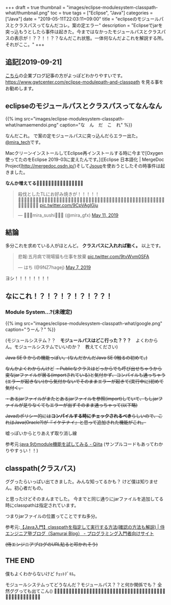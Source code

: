 +++
draft = true
thumbnail = "images/eclipse-modulesystem-classpath-what/thumbnail.png"
toc = true
tags = ["Eclipse", "Java"]
categories = ["Java"]
date = "2019-05-11T22:03:11+09:00"
title = "eclipseのモジュールパスとクラスパスってなんだコレ。案の定エラー"
description = "Eclipseでjarを突っ込もうとしたら事件は起きた。今まではなかったモジュールパスとクラスパスの表示が！？？！！？？なんだこれ状態。一体何なんだよこれを解説する所。それがここ。"
+++
## 追記[2019-09-21]
[こちら](https://www.gwtcenter.com/eclipse-modulepath-and-classpath)の企業ブログ記事の方がよっぽどわかりやすいです。
https://www.gwtcenter.com/eclipse-modulepath-and-classpath を見る事をお勧めします。

## eclipseのモジュールパスとクラスパスってなんなん

{{% img src="images/eclipse-modulesystem-classpath-what/namaemendoi.png" caption="な　ん　だ　こ　れ" %}}

なんだこれ。
で案の定モジュールパスに突っ込んだらエラー出た。
[@mira_tech](twitter.com/mira_gfx)です。

MacクリーンインストールしてEclipse再インストールする時に今まで[Oxygen使ってたのをEclipse 2019-03に変えたんです。]([Eclipse 日本語化 | MergeDoc Project]http://mergedoc.osdn.jp/)そして[Jsoup](https://jsoup.org)を使おうとしたその時事件は起きました。

**なんか増えてる🤔🤔🤔🤔🤔🤔🤔🤔🤔🤔🤔🤔🤔🤔🤔🤔**

<blockquote class="twitter-tweet"><p lang="ja" dir="ltr">殺伐としたTLにお好み焼きが！！！！！<br>🍣🍣🍣🍣🍣🍣🍣🍣🍣🍣🍣🍣🍣🍣🍣🍣🍣🍣🍣🍣🍣🍣🍣🍣🍣🍣🍣🍣🍣🍣🍣🍣🍣🍣🍣🍣🍣🍣🍣🍣🍣🍣🍣🍣🍣🍣🍣🍣🍣🍣🍣🍣🍣🍣🍣🍣🍣 <a href="https://t.co/9CpVAgIGju">pic.twitter.com/9CpVAgIGju</a></p>&mdash; 🍣🍣🍣mira_sushi🍣🍣🍣 (@mira_gfx) <a href="https://twitter.com/mira_gfx/status/1127144118126145536?ref_src=twsrc%5Etfw">May 11, 2019</a></blockquote> <script async src="https://platform.twitter.com/widgets.js" charset="utf-8"></script> 

## 結論
多分これを求めている人がほとんど。
**クラスバスに入れれば動く。**
以上です。

<blockquote class="twitter-tweet"><p lang="ja" dir="ltr">悲報:五月病で現場猫も仕事を放棄 <a href="https://t.co/9tvWvm0SFA">pic.twitter.com/9tvWvm0SFA</a></p>&mdash; はち (@9NZ7hagej) <a href="https://twitter.com/9NZ7hagej/status/1125611961524187142?ref_src=twsrc%5Etfw">May 7, 2019</a></blockquote> <script async src="https://platform.twitter.com/widgets.js" charset="utf-8"></script> 

ヨシ！！！！！！！！

## なにこれ！？！？！？！？！？？！
### Module System…?(未確定)
{{% img src="images/eclipse-modulesystem-classpath-what/google.png" caption="うーん？" %}}

(モジュールシステム？？　**モジュールパスはどこ行った？？？**　よくわからん。モジュールシステムでいいのか？　教えてください)

~~Java SE 9 からの機能っぽい。(なんだかんだJava SE 9触るの初めて。)~~

~~なんかよくわからんけど~~
~~・Publicなクラスはどっからでも呼び出せちゃうから変なjarファイルが居る(importされている)と気付かず、コンパイルも通っちゃう(エラーが起きない)から気付かないでそのままエラーが起きて(実行中に)初めて気付く。~~

~~・あるjarファイルがまたとあるjarファイルを参照(import)していて、もしjarファイルが足りなくてもエラーが出ずそのまま通っちゃって(以下略)~~

~~Javaのポリシー的には**コンパイルする時にチェックされるべき**らしいので、これはJava(Oracle?)が『イケテナイ』と思って追加された機能がこれ。~~

嘘っぽいからとりあえず取り消し線 

参考元:[java 9のmodule機能を試してみる - Qiita](https://qiita.com/nmatsui/items/73ad642838631bcdc92e) 
(サンプルコードもあってわかりやすぅい！！) 

## classpath(クラスバス)
ググったらいっぱい出てきました。みんな知ってるかも？
けど僕は知りません。初心者だもの。

と思ったけどそのまんまでした。
今までと同じ通りにjarファイルを追加してる時にclasspathは指定されています。

つまりjarファイルの位置ってことですね多分。

参考元:[【Java入門】classpathを指定して実行する方法(確認の方法も解説) | 侍エンジニア塾ブログ（Samurai Blog） - プログラミング入門者向けサイト](https://www.sejuku.net/blog/62990)

~~(侍エンジニアブログのURL貼ると叩かれそう)~~


## THE END
僕もよくわからないけど
ﾁｮｯﾄﾃﾞｷﾙ。


モジュールシステムってどうなんだ？モジュールパス？？と何か関係でも？
全然ググっても出てこん()
🤔🤔🤔🤔🤔🤔🤔🤔🤔🤔🤔🤔🤔🤔🤔🤔🤔🤔🤔🤔🤔🤔🤔🤔🤔🤔🤔🤔🤔🤔🤔🤔🤔🤔🤔🤔🤔🤔🤔🤔🤔🤔🤔🤔🤔🤔🤔🤔🤔🤔 